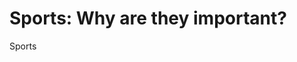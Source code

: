 <title> The Significance of Sports </title>
</head>
<h1> Sports: Why are they important? </h1>
<p> Sports 
